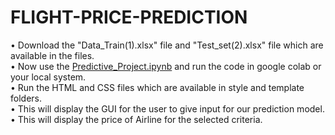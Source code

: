 # FLIGHT-PRICE-PREDICTION

•	Download the "Data_Train(1).xlsx" file and "Test_set(2).xlsx" file which are available in the files.<br>
•	Now use the <a href="https://github.com/20mia1013/FLIGHT-PRICE-PREDICTION/blob/main/Predictive_Project.ipynb">Predictive_Project.ipynb</a> and run the code in google colab or your local system.<br>
•	Run the HTML and CSS files which are available in style and template folders.<br>
•	This will display the GUI for the user to give input for our prediction model.<br>
•	This will display the price of Airline for the selected criteria.<br>
